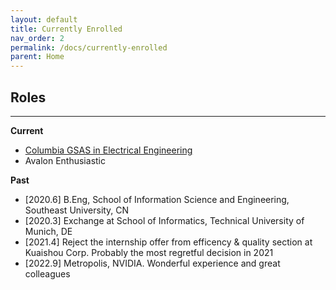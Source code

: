 ```yaml
---
layout: default
title: Currently Enrolled
nav_order: 2
permalink: /docs/currently-enrolled
parent: Home
---
```


## Roles

----------
**Current**

* [Columbia GSAS in Electrical Engineering](https://www.ee.columbia.edu/)
* Avalon Enthusiastic

**Past**
* \[2020.6\] B.Eng, School of Information Science and Engineering, Southeast University, CN
* \[2020.3\] Exchange at School of Informatics, Technical University of Munich, DE
* \[2021.4\] Reject the internship offer from efficency & quality section at Kuaishou Corp. Probably the most regretful decision in 2021
* \[2022.9\] Metropolis, NVIDIA. Wonderful experience and great colleagues

